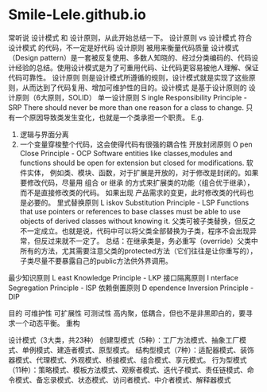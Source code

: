 # Smile-Lele.github.io

常听说 设计模式 和 设计原则，从此开始总结一下。
设计原则 vs 设计模式
符合 设计模式 的代码，不一定是好代码
设计原则 被用来衡量代码质量
设计模式（Design pattern）是一套被反复使用、多数人知晓的、经过分类编码的、代码设计经验的总结。使用设计模式是为了可重用代码、让代码更容易被他人理解、保证代码可靠性。
 设计原则 则是设计模式所遵循的规则，设计模式就是实现了这些原则，从而达到了代码复用、增加可维护性的目的。设计模式 是基于设计原则的
设计原则（6大原则，SOLID）
单一设计原则 S ingle Responsibility Principle - SRP
There should never be more than one reason for a class to change. 
只有一个原因导致类发生变化，也就是一个类承担一个职责。
E.g. 
1. 逻辑与界面分离
2. 一个变量穿梭整个代码，这会使得代码有很强的耦合性
开放封闭原则 O pen Close Principle - OCP
Software entities like classes,modules and functions should be open for extension but closed for modifications. 
软件实体， 例如类、模块、函数，对于扩展是开放的，对于修改是封闭的。如果要修改代码，尽量用 组合 or 继承 的方式来扩展类的功能（组合优于继承），而不是直接修改类的代码。
如果出现 产品需求的变更，此时修改类的代码也是必要的。
里式替换原则 L iskov Substitution Principle - LSP
Functions that use pointers or references to base classes must be able to use objects of derived classes without knowing it. 
父类可被子类替换，但反之不一定成立。也就是说，代码中可以将父类全部替换为子类，程序不会出现异常，但反过来就不一定了。
总结：在继承类是，务必重写（override）父类中所有的方法，尤其需要注意父类的protected方法（它们往往是让你重写的），子类尽量不要暴露自己的public方法供外界调用。


最少知识原则 L east Knowledge Principle - LKP
接口隔离原则 I nterface Segregation Principle - ISP
依赖倒置原则 D ependence Inversion Principle - DIP




 目的
可维护性
可扩展性
可测试性
高内聚，低耦合，但也不是非黑即白的，要寻求一个动态平衡。
 重构


设计模式（3大类，共23种）
创建型模式（5种）：工厂方法模式、抽象工厂模式、单例模式、建造者模式、原型模式。
结构型模式（7种）：适配器模式、装饰器模式、代理模式、外观模式、桥接模式、组合模式、享元模式。
行为型模式（11种）：策略模式、模板方法模式、观察者模式、迭代子模式、责任链模式、命令模式、备忘录模式、状态模式、访问者模式、中介者模式、解释器模式
